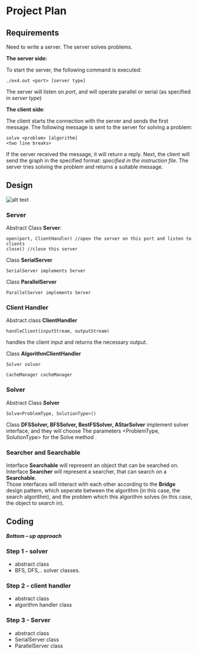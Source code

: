 # Project Plan
## Requirements
Need to write a server.
The server solves problems.

**The server side:**

To start the server, the following command is executed:

 ```
 ./ex4.out <port> [server type]
 ```

The server will listen on *port*, and will operate parallel or serial (as specified in *server type*)

**The client side**:

The client starts the connection with the server and sends the first message.
The following message is sent to the server for solving a problem:

```
solve <problem> [algorithm]
<two line breaks>
```

If the server received the message, it will return a reply. Next, the client will send the graph in the specified format: *specified in the instruction file*. 
The server tries solving the problem and returns a suitable message.

## Design

![alt text](https://github.com/yonatan-E/APproject/blob/design/absHierarchy.PNG?raw=true)

### Server

Abstract Class **Server**:

```
open(port, ClientHandler) //open the server on this port and listen to clients
close() //close this server
```

Class **SerialServer**
```
SerialServer implements Server
```

Class **ParallelServer**
```
ParallelServer implements Server
```

### Client Handler

Abstract class **ClientHandler**
```
handleClient(inputStream, outputStream) 
```
handles the client input and returns the necessary output.
  
Class **AlgorithmClientHandler**
```
Solver solver

CacheManager cacheManager
```

### Solver
Abstract Class **Solver**
```
Solve<ProblemType, SolutionType>() 
```
    
Class **DFSSolver, BFSSolver, BestFSSolver, AStarSolver** implement solver interface, and they will choose The parameters 
<ProblemType, SolutionType> for the Solve method .

### Searcher and Searchable
Interface **Searchable** will represent an object that can be searched on.  
Interface **Searcher** will represent a searcher, that can search on a **Searchable**.  
Those interfaces will interact with each other according to the **Bridge** design pattern, which seperate between the algorithm (in this case, the search algorithm), and the problem which this algorithm solves (in this case, the object to search in).

## Coding

***Bottom – up approach***
	
### Step 1 -  solver
* abstract class
* BFS, DFS,.. solver classes.
  
### Step 2 - client handler
* abstract class
* algorithm handler class


### Step 3 - Server
* abstract class
* SerialServer class
* ParallelServer class





